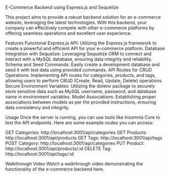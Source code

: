 E-Commerce Backend using Express.js and Sequelize

This project aims to provide a robust backend solution for an e-commerce website, leveraging the latest technologies. With this backend, your company can effectively compete with other e-commerce platforms by offering seamless operations and excellent user experience.

Features
Functional Express.js API: Utilizing the Express.js framework to create a powerful and efficient API for your e-commerce platform.
Database Integration with Sequelize: Leveraging Sequelize ORM to connect and interact with a MySQL database, ensuring data integrity and reliability.
Schema and Seed Commands: Easily create a development database and seed it with test data using provided commands.
API Routes for CRUD Operations: Implementing API routes for categories, products, and tags, allowing users to perform CRUD (Create, Read, Update, Delete) operations.
Secure Environment Variables: Utilizing the dotenv package to securely store sensitive data such as MySQL username, password, and database name in environment variables.
Model Associations: Establishing proper associations between models as per the provided instructions, ensuring data consistency and integrity.

Usage
Once the server is running, you can use tools like Insomnia Core to test the API endpoints. Here are some example routes you can access:

GET Categories: http://localhost:3001/api/categories
GET Products: http://localhost:3001/api/products
GET Tags: http://localhost:3001/api/tags
POST Category: http://localhost:3001/api/categories
PUT Product: http://localhost:3001/api/products/:id
DELETE Tag: http://localhost:3001/api/tags/:id

Walkthrough Video
Watch a walkthrough video demonstrating the functionality of the e-commerce backend here.
